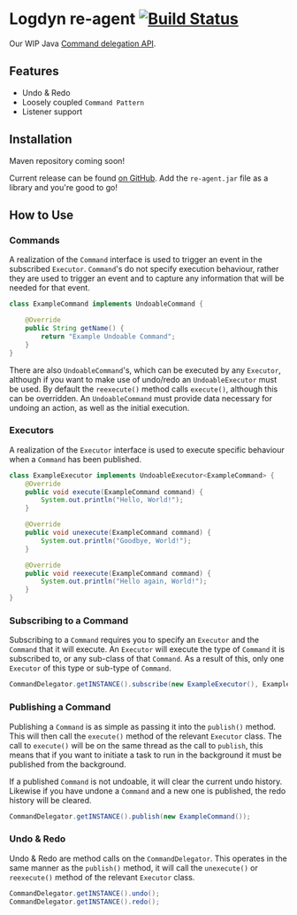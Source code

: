 # Logdyn re-agent [![Build Status](https://travis-ci.org/logdyn/re-agent.svg?branch=master)](https://travis-ci.org/logdyn/re-agent)

Our WIP Java [Command delegation API](http://logdyn.com/re-agent/com/logdyn/package-summary.html).

## Features
- Undo & Redo
- Loosely coupled `Command Pattern`
- Listener support

## Installation
Maven repository coming soon! 

Current release can be found [on GitHub](https://github.com/logdyn/re-agent/releases). 
Add the `re-agent.jar` file as a library and you're good to go!

## How to Use

### Commands
A realization of the  `Command` interface is used to trigger an event in the subscribed `Executor`. `Command`'s do not specify execution behaviour, rather they are used to trigger an event and to capture any information that will be needed for that event.

```java
class ExampleCommand implements UndoableCommand {

    @Override
    public String getName() {
        return "Example Undoable Command";
    }
}
```

There are also `UndoableCommand`'s, which can be executed by any `Executor`, although if you want to make use of undo/redo an `UndoableExecutor` must be used. By default the `reexecute()` method calls `execute()`, although this can be overridden. An `UndoableCommand` must provide data necessary for undoing an action, as well as the initial execution.

### Executors
A realization of the `Executor` interface is used to execute specific behaviour when a `Command` has been published.

```java
class ExampleExecutor implements UndoableExecutor<ExampleCommand> {
    @Override
    public void execute(ExampleCommand command) {
        System.out.println("Hello, World!");
    }

    @Override
    public void unexecute(ExampleCommand command) {
        System.out.println("Goodbye, World!");
    }

    @Override
    public void reexecute(ExampleCommand command) {
        System.out.println("Hello again, World!");
    }
}
```

### Subscribing to a Command
Subscribing to a `Command` requires you to specify an `Executor` and the `Command` that it will execute. An `Executor` will execute the type of `Command` it is subscribed to, or any sub-class of that `Command`. As a result of this, only one `Executor` of this type or sub-type of `Command`.

```java
CommandDelegator.getINSTANCE().subscribe(new ExampleExecutor(), ExampleCommand.class);
```

### Publishing a Command
Publishing a `Command` is as simple as passing it into the `publish()` method. This will then call the `execute()` method of the relevant `Executor` class. The call to `execute()` will be on the same thread as the call to `publish`, this means that if you want to initiate a task to run in the background it must be published from the background.

If a published `Command` is not undoable, it will clear the current undo history. Likewise if you have undone a `Command` and a new one is published, the redo history will be cleared.

```java
CommandDelegator.getINSTANCE().publish(new ExampleCommand());
```

### Undo & Redo
Undo & Redo are method calls on the `CommandDelegator`. This operates in the same manner as the `publish()` method, it will  call the `unexecute()` or `reexecute()` method of the relevant `Executor` class.

```java
CommandDelegator.getINSTANCE().undo();
CommandDelegator.getINSTANCE().redo();
```